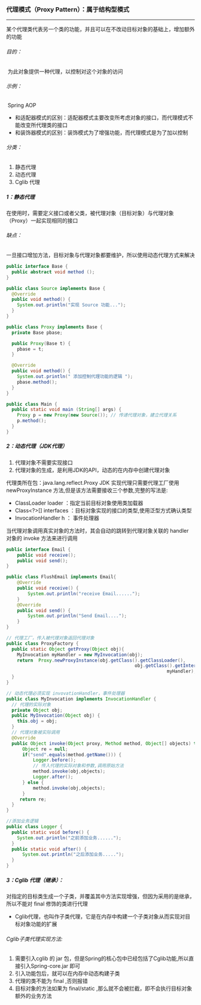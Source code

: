 ### 代理模式（Proxy Pattern）：属于结构型模式

------

​	某个代理类代表另一个类的功能，并且可以在不改动目标对象的基础上，增加额外的功能

###### 目的：

​	为此对象提供一种代理，以控制对这个对象的访问

###### 示例：	

​	Spring AOP

- 和适配器模式的区别：适配器模式主要改变所考虑对象的接口，而代理模式不能改变所代理类的接口
- 和装饰器模式的区别：装饰模式为了增强功能，而代理模式是为了加以控制

###### 分类：

1. 静态代理
2. 动态代理
3. Cglib 代理

##### 1：静态代理

​	在使用时，需要定义接口或者父类，被代理对象（目标对象）与代理对象（Proxy）一起实现相同的接口

###### 缺点：

​	一旦接口增加方法，目标对象与代理对象都要维护，所以使用动态代理方式来解决

```java
public interface Base {
  public abstract void method ();
}

public class Source implements Base {
  @Override
  public void method() {
    System.out.println("实现 Source 功能...");
  }
}

public class Proxy implements Base {
  private Base pbase;

  public Proxy(Base t) {
    pbase = t;
  }

  @Override
  public void method() {
    System.out.println(" 添加控制代理功能的逻辑 ");
    pbase.method();
  }
}

public class Main {
  public static void main (String[] args) {
    Proxy p = new Proxy(new Source()); // 传递代理对象，建立代理关系
    p.method();
  }
}
```

##### 2：动态代理（JDK代理）

1. 代理对象不需要实现接口
2. 代理对象的生成，是利用JDK的API，动态的在内存中创建代理对象

代理类所在包：java.lang.reflect.Proxy JDK 实现代理只需要代理工厂使用 newProxyInstance 方法,但是该方法需要接收三个参数,完整的写法是:

- ClassLoader loader ：指定当前目标对象使用类加载器 
- Class<?>[] interfaces ：目标对象实现的接口的类型,使用泛型方式确认类型
-  InvocationHandler h ： 事件处理器

当代理对象调用真实对象的方法时，其会自动的跳转到代理对象关联的 handler 对象的 invoke 方法来进行调用

```java
public interface Email {
    public void receive();
    public void send();
}

public class FlushEmail implements Email{
    @Override
    public void receive() {
        System.out.println("receive Email......");
    }
    @Override
    public void send() {
        System.out.println("Send Email....");
    }
}

// 代理工厂，传入被代理对象返回代理对象
public class ProxyFactory {
  public static Object getProxy(Object obj){
    MyInvocation myHandler = new MyInvocation(obj);
    return 	Proxy.newProxyInstance(obj.getClass().getClassLoader(),
                                                obj.getClass().getInterfaces(),
                                   							myHandler);
  }
}

// 动态代理必须实现 invovationHandler，事件处理器
public class MyInvocation implements InvocationHandler {
  // 代理的实际对象
  private Object obj;
  public MyInvocation(Object obj) {
    this.obj = obj;
  }
  // 代理对象被实际调用
  @Override
  public Object invoke(Object proxy, Method method, Object[] objects) throws Throwable {
      Object re = null;
      if("send".equals(method.getName())) {
          Logger.before();
          // 传入代理的实际对象和参数,调用原始方法
          method.invoke(obj,objects);
          Logger.after();
      } else {
          method.invoke(obj,objects);
      }
     return re;
  }
}

//添加业务逻辑
public class Logger {
  public static void before() {
    System.out.println("之前添加业务......");
  }
  public static void after() {
      System.out.println("之后添加业务.....");
  }
}
```

##### 3：Cglib 代理（继承）：

​	对指定的目标类生成一个子类，并覆盖其中方法实现增强，但因为采用的是继承，所以不能对 final 修饰的类进行代理

- Cglib代理，也叫作子类代理，它是在内存中构建一个子类对象从而实现对目标对象功能的扩展

######  Cglib子类代理实现方法: 

1. 需要引入cglib 的 jar 包，但是Spring的核心包中已经包括了Cglib功能,所以直接引入Spring-core.jar 即可
2. 引入功能包后，就可以在内存中动态构建子类
3. 代理的类不能为 final ,否则报错
4. 目标对象的方法如果为 final/static ,那么就不会被拦截，即不会执行目标对象额外的业务方法